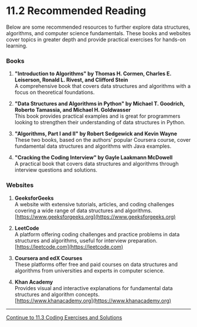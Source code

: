 
# 11.2 Recommended Reading

Below are some recommended resources to further explore data structures, algorithms, and computer science fundamentals. These books and websites cover topics in greater depth and provide practical exercises for hands-on learning.

### Books

1. **"Introduction to Algorithms" by Thomas H. Cormen, Charles E. Leiserson, Ronald L. Rivest, and Clifford Stein**  
   A comprehensive book that covers data structures and algorithms with a focus on theoretical foundations.

2. **"Data Structures and Algorithms in Python" by Michael T. Goodrich, Roberto Tamassia, and Michael H. Goldwasser**  
   This book provides practical examples and is great for programmers looking to strengthen their understanding of data structures in Python.

3. **"Algorithms, Part I and II" by Robert Sedgewick and Kevin Wayne**  
   These two books, based on the authors' popular Coursera course, cover fundamental data structures and algorithms with Java examples.

4. **"Cracking the Coding Interview" by Gayle Laakmann McDowell**  
   A practical book that covers data structures and algorithms through interview questions and solutions.

### Websites

1. **GeeksforGeeks**  
   A website with extensive tutorials, articles, and coding challenges covering a wide range of data structures and algorithms.  
   [https://www.geeksforgeeks.org](https://www.geeksforgeeks.org)

2. **LeetCode**  
   A platform offering coding challenges and practice problems in data structures and algorithms, useful for interview preparation.  
   [https://leetcode.com](https://leetcode.com)

3. **Coursera and edX Courses**  
   These platforms offer free and paid courses on data structures and algorithms from universities and experts in computer science.

4. **Khan Academy**  
   Provides visual and interactive explanations for fundamental data structures and algorithm concepts.  
   [https://www.khanacademy.org](https://www.khanacademy.org)

---

[Continue to 11.3 Coding Exercises and Solutions](./11_3_Coding_Exercises_and_Solutions.md)
